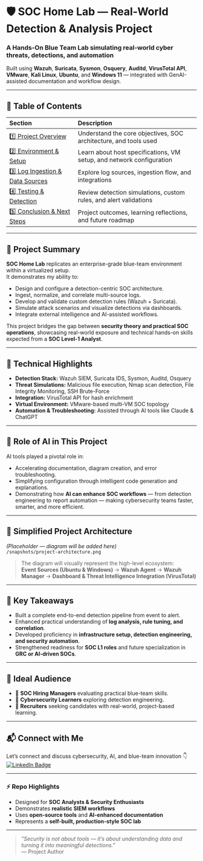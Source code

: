 # 🛡️ SOC Home Lab — Real-World Detection & Analysis Project

### A Hands-On Blue Team Lab simulating real-world cyber threats, detections, and automation  
Built using **Wazuh**, **Suricata**, **Sysmon**, **Osquery**, **Auditd**, **VirusTotal API**, **VMware**, **Kali Linux**, **Ubuntu**, and **Windows 11** — integrated with GenAI-assisted documentation and workflow design.

---

## 🧭 Table of Contents
| Section                                                                   | Description                                                           |
|:--------------------------------------------------------------------------|:----------------------------------------------------------------------|
| [1️⃣ Project Overview](Project_Overview)                                  | Understand the core objectives, SOC architecture, and tools used      |
| [2️⃣ Environment & Setup](Environment_Setup)                              | Learn about host specifications, VM setup, and network configuration  |
| [3️⃣ Log Ingestion & Data Sources](Log_Ingestion_Data_Sources)            | Explore log sources, ingestion flow, and integrations                 |
| [4️⃣ Testing & Detection](Testing_and_Detection)                | Review detection simulations, custom rules, and alert validations     |
| [5️⃣ Conclusion & Next Steps](Conclusion_Next_Steps/README.md)            | Project outcomes, learning reflections, and future roadmap            |

---

## 🧩 Project Summary

**SOC Home Lab** replicates an enterprise-grade blue-team environment within a virtualized setup.  
It demonstrates my ability to:
- Design and configure a detection-centric SOC architecture.  
- Ingest, normalize, and correlate multi-source logs.  
- Develop and validate custom detection rules (Wazuh + Suricata).  
- Simulate attack scenarios and visualize detections via dashboards.  
- Integrate external intelligence and AI-assisted workflows.

This project bridges the gap between **security theory and practical SOC operations**, showcasing real-world exposure and technical hands-on skills expected from a **SOC Level-1 Analyst**.

---

## 🧠 Technical Highlights

- **Detection Stack:** Wazuh SIEM, Suricata IDS, Sysmon, Auditd, Osquery  
- **Threat Simulations:** Malicious file execution, Nmap scan detection, File Integrity Monitoring, SSH Brute-Force  
- **Integration:** VirusTotal API for hash enrichment  
- **Virtual Environment:** VMware-based multi-VM SOC topology  
- **Automation & Troubleshooting:** Assisted through AI tools like Claude & ChatGPT  

---

## 🤖 Role of AI in This Project

AI tools played a pivotal role in:
- Accelerating documentation, diagram creation, and error troubleshooting.  
- Simplifying configuration through intelligent code generation and explanations.  
- Demonstrating how **AI can enhance SOC workflows** — from detection engineering to report automation — making cybersecurity teams faster, smarter, and more efficient.  

---

## 🧱 Simplified Project Architecture

*(Placeholder — diagram will be added here)*  
`/snapshots/project-architecture.png`

> The diagram will visually represent the high-level ecosystem:  
> **Event Sources (Ubuntu & Windows)** → **Wazuh Agent** → **Wazuh Manager** → **Dashboard & Threat Intelligence Integration (VirusTotal)**  

---

## 🌟 Key Takeaways

- Built a complete end-to-end detection pipeline from event to alert.  
- Enhanced practical understanding of **log analysis, rule tuning, and correlation**.  
- Developed proficiency in **infrastructure setup, detection engineering, and security automation**.  
- Strengthened readiness for **SOC L1 roles** and future specialization in **GRC or AI-driven SOCs**.  

---

## 💼 Ideal Audience

- 🎯 **SOC Hiring Managers** evaluating practical blue-team skills.  
- 🧩 **Cybersecurity Learners** exploring detection engineering.  
- 🤝 **Recruiters** seeking candidates with real-world, project-based learning.  

---

## 📬 Connect with Me

Let’s connect and discuss cybersecurity, AI, and blue-team innovation 👇  
[![LinkedIn Badge](https://img.shields.io/badge/LinkedIn-Connect-blue?logo=linkedin&style=flat-square)](https://www.linkedin.com/in/gurudayal-cybersecurity/)

---

### ⚡ Repo Highlights
- Designed for **SOC Analysts & Security Enthusiasts**
- Demonstrates **realistic SIEM workflows**
- Uses **open-source tools** and **AI-enhanced documentation**
- Represents a **self-built, production-style SOC lab**

---

> _"Security is not about tools — it’s about understanding data and turning it into meaningful detections."_  
> — Project Author
